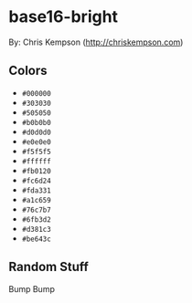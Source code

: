 # base16-bright

By: Chris Kempson (http://chriskempson.com)

## Colors

* `#000000`
* `#303030`
* `#505050`
* `#b0b0b0`
* `#d0d0d0`
* `#e0e0e0`
* `#f5f5f5`
* `#ffffff`
* `#fb0120`
* `#fc6d24`
* `#fda331`
* `#a1c659`
* `#76c7b7`
* `#6fb3d2`
* `#d381c3`
* `#be643c`

## Random Stuff

Bump
Bump
